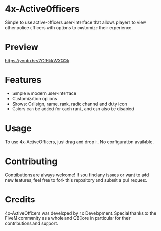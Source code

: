 # 4x-ActiveOfficers
Simple to use active-officers user-interface that allows players to view other police officers with options to customize their experience.

# Preview
https://youtu.be/ZCfHkkWXQQk

# Features
- Simple & modern user-interface
- Customization options
- Shows: Callsign, name, rank, radio channel and duty icon
- Colors can be added for each rank, and can also be disabled

# Usage

To use 4x-ActiveOfficers, just drag and drop it. No configuration available.

# Contributing

Contributions are always welcome! If you find any issues or want to add new features, feel free to fork this repository and submit a pull request.

# Credits

4x-ActiveOfficers was developed by 4x Development. Special thanks to the FiveM community as a whole and QBCore in particular for their contributions and support.
